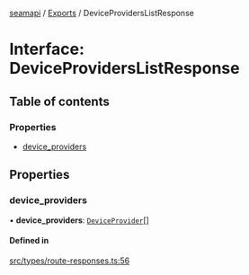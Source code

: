 [seamapi](../README.md) / [Exports](../modules.md) / DeviceProvidersListResponse

# Interface: DeviceProvidersListResponse

## Table of contents

### Properties

- [device\_providers](DeviceProvidersListResponse.md#device_providers)

## Properties

### device\_providers

• **device\_providers**: [`DeviceProvider`](DeviceProvider.md)[]

#### Defined in

[src/types/route-responses.ts:56](https://github.com/seamapi/javascript/blob/main/src/types/route-responses.ts#L56)
